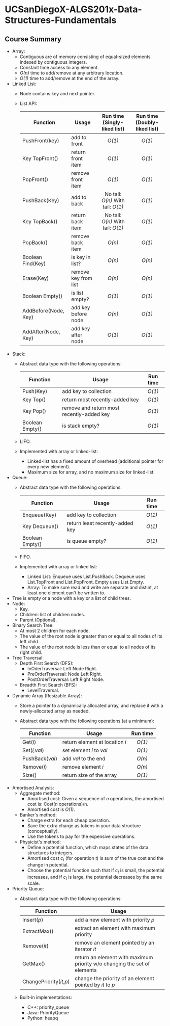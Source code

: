 # UCSanDiegoX-ALGS201x-Data-Structures-Fundamentals

## Course Summary
- Array:
  - Contiguous are of memory consisting of equal-sized elements indexed by contiguous integers.
  - Constant time access to any element.
  - *O(n)* time to add/remove at any arbitrary location.
  - *O(1)* time to add/remove at the end of the array.
- Linked List:
  - Node contains key and next pointer.
  - List API:
  
    |Function|Usage|Run time (Singly-liked list)|Run time (Doubly-liked list)|
    |---|---|:---:|:---:|
    |PushFront(key)|add to front|*O(1)*|*O(1)*|
    |Key TopFront()|return front item|*O(1)*|*O(1)*|
    |PopFront()|remove front item|*O(1)*|*O(1)*|
    |PushBack(Key)|add to back|No tail: *O(n)* With tail: *O(1)*|*O(1)*|
    |Key TopBack()|return back item|No tail: *O(n)* With tail: *O(1)*|*O(1)*|
    |PopBack()|remove back item|*O(n)*|*O(1)*|
    |Boolean Find(Key)|is key in list?|*O(n)*|*O(n)*|
    |Erase(Key)|remove key from list|*O(n)*|*O(n)*|
    |Boolean Empty()|is list empty?|*O(1)*|*O(1)*|
    |AddBefore(Node, Key)|add key before node|*O(n)*|*O(1)*|
    |AddAfter(Node, Key)|add key after node|*O(1)*|*O(1)*|
- Stack: 
  - Abstract data type with the following operations:

    |Function|Usage|Run time|
    |---|---|:---:|
    |Push(Key)|add key to collection|*O(1)*|
    |Key Top()|return most recently-added key|*O(1)*|
    |Key Pop()|remove and return most recently-added key|*O(1)*|
    |Boolean Empty()|is stack empty?|*O(1)*|
  - LIFO.
  - Implemented with array or linked-list:
    - Linked-list has a fixed amount of overhead (additional pointer for every new element).
    - Maximum size for array, and no maximum size for linked-list.
- Queue:
  - Abstract data type with the following operations:
  
    |Function|Usage|Run time|
    |---|---|:---:|
    |Enqueue(Key)|add key to collection|*O(1)*|
    |Key Dequeue()|return least recently-added key|*O(1)*|
    |Boolean Empty()|is queue empty?|*O(1)*|
  - FIFO.
  - Implemented with array or linked list:
    - Linked List: Enqueue uses List.PushBack. Dequeue uses List.TopFront and List.PopFront. Empty uses List.Empty.
    - Array: To make sure read and write are separate and distint, at least one element can't be written to.
- Tree is empty or a node with a key or a list of child trees.
- Node:
  - Key.
  - Children: list of children nodes.
  - Parent (Optional).
- Binary Search Tree:
  - At most 2 children for each node.
  - The value of the root node is greater than or equal to all nodes of its left child.
  - The value of the root node is less than or equal to all nodes of its right child.
- Tree Traversal:
  - Depth First Search (DFS):
    - InOderTraversal: Left Node Right.
    - PreOrderTraversal: Node Left Right.
    - PostOrderTraversal: Left Right Node.
  - Breadth First Search (BFS):
    - LevelTraversal.
- Dynamic Array (Resizable Array):
  - Store a pointer to a dynamically allocated array, and replace it with a newly-allocated array as needed.
  - Abstract data type with the following operations (at a minimum):
  
    |Function|Usage|Run time|
    |---|---|:---:|
    |Get(*i*)|return element at location *i*|*O(1)*|
    |Set(*i,val*)|set element *i* to *val*|*O(1)*|
    |PushBack(*val*)|add *val* to the end|*O(n)*|
    |Remove(*i*)|remove element *i*|*O(n)*|
    |Size()|return size of the array|*O(1)*|
- Amortised Analysis:
  - Aggregate method:
    - Amortised cost: Given a sequence of *n* operations, the amortised cost is: Cost(*n* operations)/n.
    - Amortised cost is *O(1)*.
  - Banker's method:
    - Charge extra for each cheap operation.
    - Save the extra charge as tokens in your data structure (conceptually).
    - Use the tokens to pay for the expensive operations.
  - Physicist's method:
    - Define a potential function, which maps states of the data structures to integers.
    - Amortised cost *c<sub>t</sub>* (for operation *t*) is sum of the true cost and the change in potential.
    - Choose the potential function such that if *c<sub>t</sub>* is small, the potential increases, and if *c<sub>t</sub>* is large, the potential decreases by the same scale.
- Priority Queue:
  - Abstract data type with the following operations:
  
    |Function|Usage|
    |---|---|
    |Insert(*p*)|add a new element with priority *p*|
    |ExtractMax()|extract an element with maximum priority|
    |Remove(*it*)|remove an element pointed by an iterator *it*|
    |GetMax()|return an element with maximum priority w/o changing the set of elements|
    |ChangePriority(*it*,*p*)|change the priority of an element pointed by *it* to *p*|    
  - Built-in implementations:
    - C++: priority_queue
    - Java: PriorityQueue
    - Python: heapq
